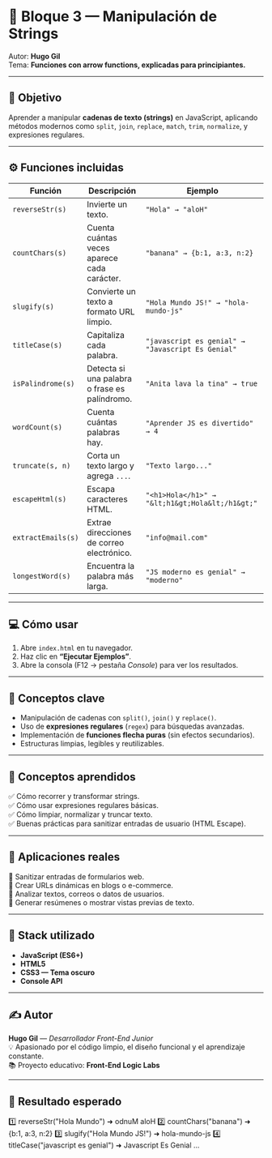 # 🧠 Bloque 3 — Manipulación de Strings

Autor: **Hugo Gil**  
Tema: **Funciones con arrow functions, explicadas para principiantes.**

---

## 🎯 Objetivo  
Aprender a manipular **cadenas de texto (strings)** en JavaScript, aplicando métodos modernos como `split`, `join`, `replace`, `match`, `trim`, `normalize`, y expresiones regulares.

---

## ⚙️ Funciones incluidas  

| Función | Descripción | Ejemplo |
|----------|--------------|----------|
| `reverseStr(s)` | Invierte un texto. | `"Hola" → "aloH"` |
| `countChars(s)` | Cuenta cuántas veces aparece cada carácter. | `"banana" → {b:1, a:3, n:2}` |
| `slugify(s)` | Convierte un texto a formato URL limpio. | `"Hola Mundo JS!" → "hola-mundo-js"` |
| `titleCase(s)` | Capitaliza cada palabra. | `"javascript es genial" → "Javascript Es Genial"` |
| `isPalindrome(s)` | Detecta si una palabra o frase es palíndromo. | `"Anita lava la tina" → true` |
| `wordCount(s)` | Cuenta cuántas palabras hay. | `"Aprender JS es divertido" → 4` |
| `truncate(s, n)` | Corta un texto largo y agrega `...`. | `"Texto largo..."` |
| `escapeHtml(s)` | Escapa caracteres HTML. | `"<h1>Hola</h1>" → "&lt;h1&gt;Hola&lt;/h1&gt;"` |
| `extractEmails(s)` | Extrae direcciones de correo electrónico. | `"info@mail.com"` |
| `longestWord(s)` | Encuentra la palabra más larga. | `"JS moderno es genial" → "moderno"` |

---

## 💻 Cómo usar
1. Abre `index.html` en tu navegador.  
2. Haz clic en **“Ejecutar Ejemplos”**.  
3. Abre la consola (F12 → pestaña *Console*) para ver los resultados.

---

## 🧩 Conceptos clave
- Manipulación de cadenas con `split()`, `join()` y `replace()`.  
- Uso de **expresiones regulares** (`regex`) para búsquedas avanzadas.  
- Implementación de **funciones flecha puras** (sin efectos secundarios).  
- Estructuras limpias, legibles y reutilizables.

---

## 💎 Conceptos aprendidos
✅ Cómo recorrer y transformar strings.  
✅ Cómo usar expresiones regulares básicas.  
✅ Cómo limpiar, normalizar y truncar texto.  
✅ Buenas prácticas para sanitizar entradas de usuario (HTML Escape).

---

## 🧠 Aplicaciones reales
💬 Sanitizar entradas de formularios web.  
🔗 Crear URLs dinámicas en blogs o e-commerce.  
📄 Analizar textos, correos o datos de usuarios.  
🧾 Generar resúmenes o mostrar vistas previas de texto.

---

## 🧰 Stack utilizado
- **JavaScript (ES6+)**
- **HTML5**
- **CSS3 — Tema oscuro**
- **Console API**

---

## ✍️ Autor
**Hugo Gil** — *Desarrollador Front-End Junior*  
💡 Apasionado por el código limpio, el diseño funcional y el aprendizaje constante.  
📚 Proyecto educativo: **Front-End Logic Labs**

---

## 📢 Resultado esperado
1️⃣ reverseStr("Hola Mundo") ➜ odnuM aloH
2️⃣ countChars("banana") ➜ {b:1, a:3, n:2}
3️⃣ slugify("Hola Mundo JS!") ➜ hola-mundo-js
4️⃣ titleCase("javascript es genial") ➜ Javascript Es Genial
...







